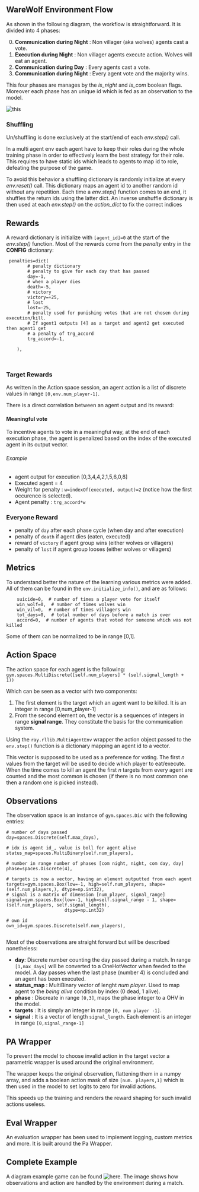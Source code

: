 ## WareWolf Environment Flow

As shown in the following diagram, the workflow is straightforward. It is divided into 4 phases:

0. __Communication during Night__ : Non villager (aka wolves) agents cast a vote.
1. __Execution during Night__ : Non villager agents execute action. Wolves will eat an agent.
2. __Communication during Day__ : Every agents cast a vote.
3. __Communication during Night__ : Every agent vote and the majority wins.

This four phases are manages by the _is_night_ and _is_com_ boolean flags. Moreover each phase has an unique id which is fed as an observation to the model.

![this](Resources/Imgs/WwFlow.svg)


### Shuffling

Un/shuffling is done exclusively at the start/end of each _env.step()_ call. 

In a multi agent env each agent have to keep their roles during the whole training phase in order to effectively learn the best strategy for their role. 
This requires to have static ids which leads to agents to map id to role, defeating the purpose of the game.

To avoid this behavior a shuffling dictionary is randomly initialize at every _env.reset()_ call. 
This dictionary maps an agent id to another random id without any repetition. 
Each time a _env.step()_ function comes to an end, it shuffles the return ids using the latter dict.
An inverse unshuffle dictionary is then used at each _env.step()_ on the _action\_dict_ to fix the correct indices

## Rewards
A reward dictionary is initialize with 
`[agent_id]=0` at the start of the _env.step()_  function. Most of the rewards come from the _penalty_ entry in the __CONFIG__ dictionary:

```
 penalties=dict(
        # penalty dictionary
        # penalty to give for each day that has passed
        day=-1,
        # when a player dies
        death=-5,
        # victory
        victory=+25,
        # lost
        lost=-25,
        # penalty used for punishing votes that are not chosen during execution/kill.
        # If agent1 outputs [4] as a target and agent2 get executed then agent1 get
        # a penalty of trg_accord
        trg_accord=-1,

    ),
    
  
```


### Target Rewards
As written in the Action space session, an agent action is a list of discrete values in range `[0,env.num_player-1]`.

There is a direct correlation between an agent output and its reward:

#### Meaningful vote
To incentive agents to vote in a meaningful way, at the end of each execution phase, the agent is penalized based on the index of the executed agent in its output vector. 

###### Example

- agent output for execution [0,3,4,4,2,1,5,6,0,8]
- Executed agent = 4
- Weight for penalty : `w=indexOf(executed, output)=2` (notice how the first occurence is selected).
- Agent penalty : `trg_accord*w`

### Everyone Reward
- penalty of `day` after each phase cycle (when day and after execution)
- penalty of `death` if agent dies (eaten, executed)
- reward of `victory` if agent group wins (either wolves or villagers)
- penalty of `lost` if agent group looses (either wolves or villagers)

## Metrics
To understand better the nature of the learning various metrics were added. All of them can be found in the `env.initialize_info()`, and are as follows:

```
    suicide=0,  # number of times a player vote for itself
    win_wolf=0,  # number of times wolves win
    win_vil=0,  # number of times villagers win
    tot_days=0,  # total number of days before a match is over
    accord=0,  # number of agents that voted for someone which was not killed
```

Some of them can be normalized to be in range [0,1].



## Action Space
The action space for each agent is the following:
 `gym.spaces.MultiDiscrete([self.num_players] * (self.signal_length + 1))`

Which can be seen as a vector with two components:
1. The first element is the target which an agent want to be killed. It is an integer in range [0,num_player-1]
2. From the second element on, the vector is a sequences of integers in range __signal range__. They constitute the basis for the communication system.

Using the `ray.rllib.MultiAgentEnv` wrapper the action object passed to the `env.step()` function is a dictionary mapping an agent id to a vector.

This vector is supposed to be used as a preference for voting. The first _n_ values from the target will be used to decide which player to eat/execute. When the time comes to kill an agent the first _n_ targets from every agent are counted and the most common is chosen (if there is no most common one then a random one is picked instead).


## Observations
The observation space is an instance of `gym.spaces.Dic` with the following entries:

```
# number of days passed
day=spaces.Discrete(self.max_days),

# idx is agent id_, value is boll for agent alive
status_map=spaces.MultiBinary(self.num_players),

# number in range number of phases [com night, night, com day, day]
phase=spaces.Discrete(4),

# targets is now a vector, having an element outputted from each agent
targets=gym.spaces.Box(low=-1, high=self.num_players, shape=(self.num_players,), dtype=np.int32),
# signal is a matrix of dimension [num_player, signal_range]
signal=gym.spaces.Box(low=-1, high=self.signal_range - 1, shape=(self.num_players, self.signal_length),
                      dtype=np.int32)

# own id
own_id=gym.spaces.Discrete(self.num_players),


```

Most of the observations are straight forward but will be described nonetheless:

- __day__: Discrete number counting the day passed during a match. In range `[1,max_days]` will be converted to a OneHotVector when feeded to the model. A day passes when the last phase (number 4) is concluded and an agent has been executed.
-  __status_map__ : MultiBinary vector of lenght _num player_. Used to map agent to the _being alive_ condition by index (0 dead, 1 alive). 
-  __phase__ : Discreate in range `[0,3]`, maps the phase integer to a OHV in the model.
- __targets__ : It is simply an integer in range `[0, num player -1]`.
- __signal__ : It is a vector of length `signal_length`. Each element is an integer in range `[0,signal_range-1]`


## PA Wrapper

To prevent the model to choose invalid action in the target vector a parametric wrapper is used around the original environment.

The wrapper keeps the original observation, flattening them in a numpy array, and adds a boolean action mask of size `[num. players,1]` which is then used in the model to set logits to zero for invalid actions. 

This speeds up the training and renders the reward shaping for such invalid actions useless. 

## Eval Wrapper
An evaluation wrapper has been used to implement logging, custom metrics and more. It is built around the Pa Wrapper.

## Complete Example
A diagram example game can be found ![here](Resources/Imgs/Example_run.svg).
The image shows how observations and action are handled by the environment during a match.